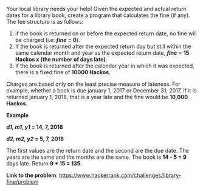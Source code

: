 Your local library needs your help! Given the expected and actual return dates for a library book, create a program that
calculates the fine (if any). The fee structure is as follows:
1) if the book is returned on or before the expected return date, no fine will be charged (i.e: **_fine_** **= 0**).
2) If the book is returned after the expected return day but still within the same calendar month and year as the expected
return date, **_fine_** = **15 Hackos x (the number of days late)**.
3) If the book is returned after the calendar year in which it was expected, there is a fixed fine of **10000 Hackos**.

Charges are based only on the least precise measure of lateness. For example, whether a book is due january 1, 2017 or
December 31, 2017, if it is returned january 1, 2018, that is a year late and the fine would be **10,000 Hackos**.

**Example**

**_d1, m1, y1_ = 14, 7, 2018**

**_d2, m2, y2_ = 5, 7, 2018**

The first values are the return date and the second are the due date. The years are the same and the months are the same.
The book is **14 - 5 = 9**  days late. Return **9 * 15 = 135**.

**Link to the problem**: https://www.hackerrank.com/challenges/library-fine/problem